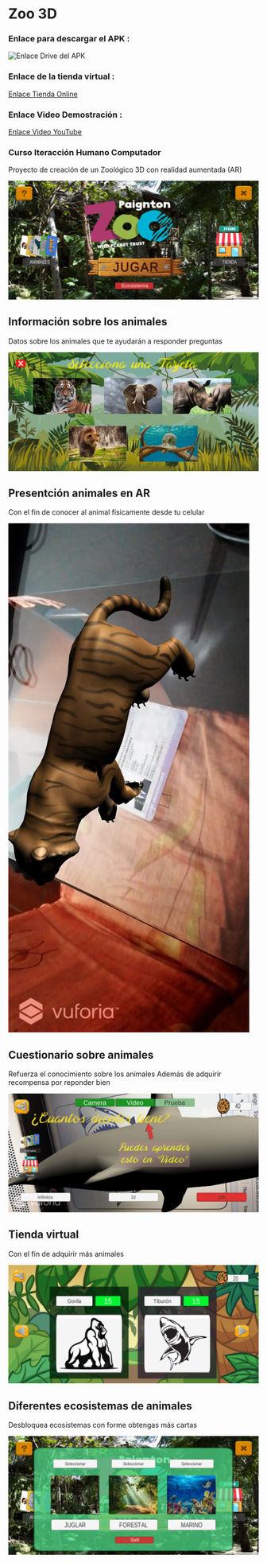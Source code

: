 # Zoo 3D

### Enlace para descargar el APK :
![Enlace Drive del APK](https://drive.google.com/drive/folders/153lGJiRZrIdr10EkpHUWf8HF7KWhY3Zz?usp=sharing)

### Enlace de la tienda virtual : 
[Enlace Tienda Online](http://zoo3dwebpage.s3-website-us-east-1.amazonaws.com/)

### Enlace Video Demostración : 
[Enlace Video YouTube](https://www.youtube.com/watch?v=vQUtKVUX3gk)

### Curso Iteracción Humano Computador

Proyecto de creación de un Zoológico 3D con realidad aumentada (AR)

![](img/MainScene.jpeg)

## Información sobre los animales
Datos sobre los animales que te ayudarán a responder preguntas

![](img/AnimalInfo.jpeg)

## Presentción animales en AR
Con el fin de conocer al animal físicamente desde tu celular

![](img/CameraScene.jpeg)

## Cuestionario sobre animales
Refuerza el conocimiento sobre los animales
Además de adquirir recompensa por reponder bien

![](img/QuizScene.jpeg)

## Tienda virtual 
Con el fin de adquirir más animales

![](img/StoreScene.jpeg)

## Diferentes ecosistemas de animales
Desbloquea ecosistemas con forme obtengas más cartas

![](img/Ecosistema.jpeg)

